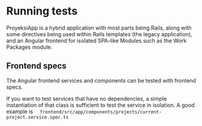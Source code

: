 Running tests
====================



ProyeksiApp is a hybrid application with most parts being Rails, along with some directives being used within Rails templates (the legacy application), and an Angular frontend for isolated SPA-like Modules such as the Work Packages module.



## Frontend specs



The Angular frontend services and components can be tested with frontend specs.


If you want to test services that have no dependencies, a simple instantiation of that class is sufficient to test the service in isolation. A good example is `  frontend/src/app/components/projects/current-project.service.spec.ts` 